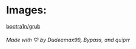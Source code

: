 # Images:
[bootra1n/grub](png/bootra1n/grub.png)  
  
###### Made with ♡ by Dudeamax99, Bypass, and quiprr

